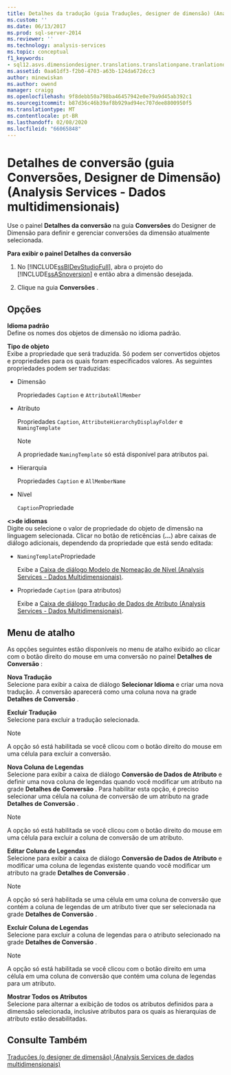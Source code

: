 ```yaml
---
title: Detalhes da tradução (guia Traduções, designer de dimensão) (Analysis Services-dados multidimensionais) | Microsoft Docs
ms.custom: ''
ms.date: 06/13/2017
ms.prod: sql-server-2014
ms.reviewer: ''
ms.technology: analysis-services
ms.topic: conceptual
f1_keywords:
- sql12.asvs.dimensiondesigner.translations.translationpane.tranlationdetails.f1
ms.assetid: 0aa61df3-f2b0-4703-a63b-124da672dcc3
author: minewiskan
ms.author: owend
manager: craigg
ms.openlocfilehash: 9f8debb50a798ba46457942e0e79a9d45ab392c1
ms.sourcegitcommit: b87d36c46b39af8b929ad94ec707dee8800950f5
ms.translationtype: MT
ms.contentlocale: pt-BR
ms.lasthandoff: 02/08/2020
ms.locfileid: "66065848"
---
```

# <a name="translation-details-translations-tab-dimension-designer-analysis-services---multidimensional-data"></a>Detalhes de conversão (guia Conversões, Designer de Dimensão) (Analysis Services - Dados multidimensionais)
  Use o painel **Detalhes da conversão** na guia **Conversões** do Designer de Dimensão para definir e gerenciar conversões da dimensão atualmente selecionada.  
  
 **Para exibir o painel Detalhes da conversão**  
  
1.  No [!INCLUDE[ssBIDevStudioFull](../includes/ssbidevstudiofull-md.md)], abra o projeto do [!INCLUDE[ssASnoversion](../includes/ssasnoversion-md.md)] e então abra a dimensão desejada.  
  
2.  Clique na guia **Conversões** .  
  
## <a name="options"></a>Opções  
 **Idioma padrão**  
 Define os nomes dos objetos de dimensão no idioma padrão.  
  
 **Tipo de objeto**  
 Exibe a propriedade que será traduzida. Só podem ser convertidos objetos e propriedades para os quais foram especificados valores. As seguintes propriedades podem ser traduzidas:  
  
-   Dimensão  
  
     Propriedades `Caption` e `AttributeAllMember`  
  
-   Atributo  
  
     Propriedades `Caption`, `AttributeHierarchyDisplayFolder` e `NamingTemplate`  
  
    > [!NOTE]  
    >  A propriedade `NamingTemplate` só está disponível para atributos pai.  
  
-   Hierarquia  
  
     Propriedades `Caption` e `AllMemberName`  
  
-   Nível  
  
     `Caption`Propriedade  
  
 **\<>de idiomas**  
 Digite ou selecione o valor de propriedade do objeto de dimensão na linguagem selecionada. Clicar no botão de reticências (**...**) abre caixas de diálogo adicionais, dependendo da propriedade que está sendo editada:  
  
-   `NamingTemplate`Propriedade  
  
     Exibe a [Caixa de diálogo Modelo de Nomeação de Nível &#40;Analysis Services - Dados Multidimensionais&#41;](level-naming-template-dialog-box-analysis-services-multidimensional-data.md).  
  
-   Propriedade `Caption` (para atributos)  
  
     Exibe a [Caixa de diálogo Tradução de Dados de Atributo &#40;Analysis Services - Dados Multidimensionais&#41;](attribute-data-translation-dialog-box-analysis-services-multidimensional-data.md).  
  
## <a name="shortcut-menu"></a>Menu de atalho  
 As opções seguintes estão disponíveis no menu de atalho exibido ao clicar com o botão direito do mouse em uma conversão no painel **Detalhes de Conversão** :  
  
 **Nova Tradução**  
 Selecione para exibir a caixa de diálogo **Selecionar Idioma** e criar uma nova tradução. A conversão aparecerá como uma coluna nova na grade **Detalhes de Conversão** .  
  
 **Excluir Tradução**  
 Selecione para excluir a tradução selecionada.  
  
> [!NOTE]  
>  A opção só está habilitada se você clicou com o botão direito do mouse em uma célula para excluir a conversão.  
  
 **Nova Coluna de Legendas**  
 Selecione para exibir a caixa de diálogo **Conversão de Dados de Atributo** e definir uma nova coluna de legendas quando você modificar um atributo na grade **Detalhes de Conversão** . Para habilitar esta opção, é preciso selecionar uma célula na coluna de conversão de um atributo na grade **Detalhes de Conversão** .  
  
> [!NOTE]  
>  A opção só está habilitada se você clicou com o botão direito do mouse em uma célula para excluir a coluna de conversão de um atributo.  
  
 **Editar Coluna de Legendas**  
 Selecione para exibir a caixa de diálogo **Conversão de Dados de Atributo** e modificar uma coluna de legendas existente quando você modificar um atributo na grade **Detalhes de Conversão** .  
  
> [!NOTE]  
>  A opção só será habilitada se uma célula em uma coluna de conversão que contém a coluna de legendas de um atributo tiver que ser selecionada na grade **Detalhes de Conversão** .  
  
 **Excluir Coluna de Legendas**  
 Selecione para excluir a coluna de legendas para o atributo selecionado na grade **Detalhes de Conversão** .  
  
> [!NOTE]  
>  A opção só está habilitada se você clicou com o botão direito em uma célula em uma coluna de conversão que contém uma coluna de legendas para um atributo.  
  
 **Mostrar Todos os Atributos**  
 Selecione para alternar a exibição de todos os atributos definidos para a dimensão selecionada, inclusive atributos para os quais as hierarquias de atributo estão desabilitadas.  
  
## <a name="see-also"></a>Consulte Também  
 [Traduções &#40;o designer de dimensão&#41; &#40;Analysis Services de dados multidimensionais&#41;](translations-dimension-designer-analysis-services-multidimensional-data.md)  
  
  
